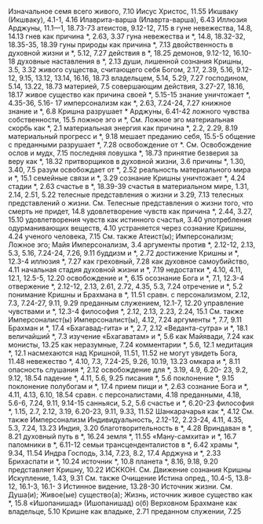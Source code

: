 Изначальное семя всего живого, 7.10
Иисус Христос, 11.55
Икшваку (Икшваку), 4.1-1, 4.16
Илаврита-варша (Илаврта-варша), 6.43
Иллюзия
  Арджуны, 11.1—1, 18.73-73
  атеистов, 9.12-12, 7.15
  в гуне невежества, 14.8, 14.13
  гнев как причина *, 2.63, 3.37
  гуна невежества и *, 14.8, 18.32-32, 18.35-35, 18.39
  гуны природы как причина *, 7.13
  двойственность в духовной жизни и *, 5.12, 7.27
  действия в *, 18.25
  демонов, 9.12-12, 16.10-18
  духовные наставления в *, 2.13
  души, лишенной сознания Кришны, 3.5, 3.32
  живого существа, считающего себя
    Богом, 2.17, 2.39, 5.16, 9.12-12, 9.15, 13.12, 13.14, 16.16, 18.73
    владельцем, 5.14, 5.29, 7.27
    господином, 5.14, 13.22, 18.73
    материей, 7.5
    совершающим действия, 3.27-27, 18.16, 18.17
  живое существо как причина своей *, 5.15-15
  знание уничтожает *, 4.35-36, 5.16- 17
  имперсонализм как *, 2.63, 7.24-24, 7.27
  книжное знание и *, 6.8
  Кришна разрушает * Арджуны, 6.41-42
  ложного чувства собственности, 15.5
  ложное эго и *,
    См. Ложное эго
  материальная скорбь как *, 2.1
  материальная энергия как причина *, 2.2, 2.29, 8.19
  материальный прогресс и *, 9.18
  мешает преданию себя, 15.5-5
  общение с преданными разрушает *, 7.28
  освобождение от *.
    См. Освобождение
  ослов и мудх, 7.15
  последняя ловушка *, 18.73
  принятие безверия за веру как *, 18.32
  притворщиков в духовной жизни, 3.6
  причины *, 1.30, 3.40, 7.5
  разум освобождает от *, 2.52
  реальность материального мира и *, 15.1
  семейные связи и *, 3.29
  сознание Кришны уничтожает *, 4.24
  стадии *, 2.63
  счастье в *, 18.39-39
  счастья в материальном мире, 1.31, 2.14, 2.51, 5.22
  телесные представления о жизни и 3.29, 7.13
  телесных представлений о жизни.
    См. Телесные представления о жизни
  того, что смерть не придет, 14.8
  удовлетворение чувств как причина *, 2.44, 3.27, 15.10
  удовлетворения чувств как истинного счастья, 3.40
  употребления одурманивающих веществ, 4.10
  устраняется через сознание Кришны, 4.24
  ученого человека, 7.15
  См. также Атеист(ы); Имперсонализм; Ложное эго; Майя
Имперсонализм, 3.4
  аргументы против *, 2.12-12, 2.13, 5.3, 5.16, 7.24-24, 7.26, 9.11
  буддизм и *, 2.72
  достижение Кришны и *, 12.3-4
  иллюзия *, 7.27
  как греховный, 7.28
  как духовное самоубийство, 4.11
  начальная стадия духовной жизни и *, 7.19
  недостатки *, 4.10, 4.11, 12.1, 12.5-5, 12.20
  освобождение и *, 6.15
  осознание Бога и *, 7.1, 12.3-4
  отвержение *, 2.12-12, 2.13, 2.61, 2.72, 4.35, 5.3, 7.24
  отречение и *, 5.2
  понимание Кришны и Брахмана в *, 11.51
  сравн. с
    персонализмом, 2.12, 7.3, 7.24-27, 9.11, 9.29
    преданным служением, 12.1-7, 12.20
  управление чувствами и *, 12.3-4
  философия *, 2.12, 2.13, 2.23, 2.24, 15.1
  См. также Имперсоналист(ы)
Имперсоналист(ы), 4.12, 7.24
  аргументы *, 7.7, 9.11
  Брахман и *, 17.4
  «Бхагавад-гита» и *, 2.7, 2.12
  «Веданта-сутра» и *, 18.1
  величайший *, 7.3
  изучение «Бхагаватам» и *, 5.6
  как Майявади, 7.24
  как монисты, 13.25
  как неразумные, 7.24
  комментарии *, 5.6, 12.1
  медитация *, 12.1
  насмехаются над Кришной, 11.51, 11.52
  не могут увидеть Бога, 11.48
  невежество *, 4.10, 7.3, 7.24-25, 9.26, 10.19, 13.23
  омкара и *, 8.11
  опасность слушания *, 2.12
  освобождение для *, 3.19, 4.9, 6.20- 23, 9.2, 9.12, 18.54
  падение *, 4.11, 5.6, 9.25
  писания *, 5.6
  поклонение *, 9.15
  поклонение полубогам и *, 17.4
  прием пищи и *, 2.63
  сознание Бога и *, 4.11, 4.13, 6.10, 18.54
  сравн. с
    персоналистами, 4.18
    преданными, 4.18, 5.6-6, 7.24, 9.11, 9.14-15
    санньяси, 5.2, 5.6
  счастье и *, 6.20-23
  философия *, 1.15, 2.7, 2.12, 3.19, 6.20-23, 9.11, 9.33, 11.52
  Шанкарачарья как *, 4.12
  См. также Имперсонализм
Индивидуальность, 2.12-12, 2.23-24, 4.11, 4.35, 5.3, 7.24, 13.23
Индия, 3.20
  благотворительность в *, 4.28
  Вриндаван в *, 8.21
  духовный путь в *, 16.24
  земля *, 11.55
  «Ману-самхита» и *, 16.7
  паломники в *, 6.11-12
  семьи трансценденталистов в *, 6.42
  храмы *, 9.34, 11.54
Индра
  Господь, 3.14, 7.23, 8.2, 17.4
    Арджуна и *, 2.33
    Брихаспати и *, 10.24
    источник *, 10.8
    планета *, 8.16, 9.18, 9.20
    представляет Кришну, 10.22
ИСККОН.
  См. Движение сознания Кришны
Искупление, 1.43, 9.31
  См. также Очищение
Истина
  опред., 10.4-5, 13.8-12, 16.1-3, 16.1- 3
Истинное видение, 13.28-30
Источник жизни.
  См. Душа(и); Живое(ые) существо(а); Жизнь, источник
  живое существо как *, 15.8
«Ишопанишад» (Ишопанишад)
  о(б)
    Верховном Брахмане как владельце, 5.10
    Кришне как владыке, 2.71
    преданном служении, 7.25